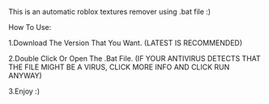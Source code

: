 This is an automatic roblox textures remover using .bat file :)

How To Use:

1.Download The Version That You Want. (LATEST IS RECOMMENDED)

2.Double Click Or Open The .Bat File. (IF YOUR ANTIVIRUS DETECTS THAT THE FILE MIGHT BE A VIRUS, CLICK MORE INFO AND CLICK RUN ANYWAY)

3.Enjoy :)
